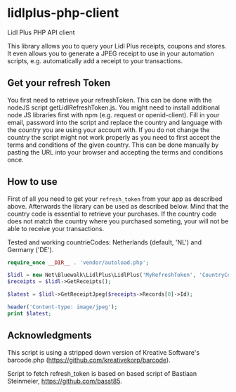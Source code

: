 # lidlplus-php-client
Lidl Plus PHP API client

This library allows you to query your Lidl Plus receipts, coupons and stores.
It even allows you to generate a JPEG receipt to use in your automation scripts, e.g. automatically add a receipt to your transactions.

## Get your refresh Token
You first need to retrieve your refreshToken. This can be done with the nodeJS script getLidlRefreshToken.js. You might need to install
additional node JS libraries first with npm (e.g. request or openid-client).
Fill in your email, password into the script and replace the country and language with the country you are using your account with.
If you do not change the country the script might not work properly as you need to first accept the terms and conditions of the given country.
This can be done manually by pasting the URL into your browser and accepting the terms and conditions once.

## How to use
First of all you need to get your `refresh_token` from your app as described above. Afterwards the library can be used as described below.
Mind that the country code is essential to retrieve your purchases. If the country code does not match the country where you purchased someting,
your will not be able to receive your transactions.

Tested and working countrieCodes: Netherlands (default, 'NL') and Germany ('DE').


```php
require_once __DIR__ . 'vendor/autoload.php'; 

$lidl = new Net\Bluewalk\LidlPlus\LidlPlus('MyRefreshToken', 'CountryCode');
$receipts = $lidl->GetReceipts();

$latest = $lidl->GetReceiptJpeg($receipts->Records[0]->Id);

header('Content-type: image/jpeg');
print $latest;
```

## Acknowledgments
This script is using a stripped down version of Kreative Software's barcode.php (https://github.com/kreativekorp/barcode).

Script to fetch refresh_token is based on based script of Bastiaan Steinmeier, https://github.com/basst85.
